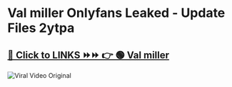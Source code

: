 
 # Val miller Onlyfans Leaked - Update Files 2ytpa

## <h2><a href="https://clipsfans.com/Val_miller&ref=git">🔗 Click to LINKS ⏩⏩ 👉 🟢 Val miller </a></h2>

<a href="https://clipsfans.com/Val_miller&ref=git" rel="nofollow" data-target="animated-image.originalLink"><img src="https://i.ibb.co.com/xMMVF88/686577567.gif" alt="Viral Video Original" style="max-width: 100%; display: inline-block;" data-target="animated-image.originalImage"></a>

